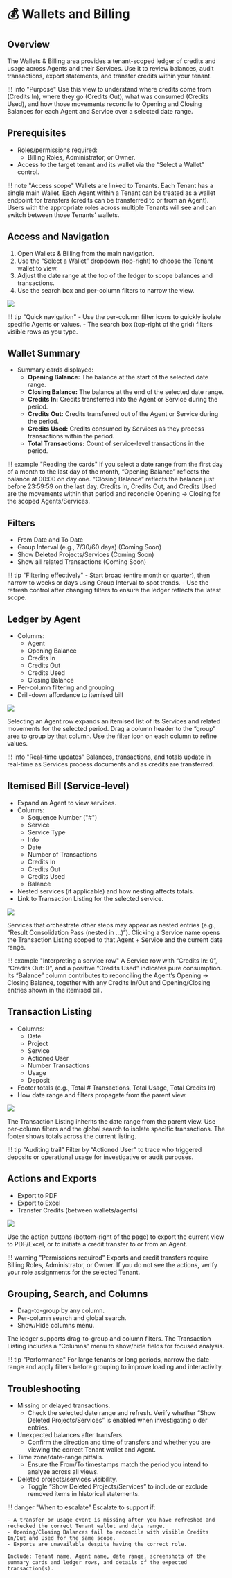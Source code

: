 # 💰 Wallets and Billing

## Overview

The Wallets &amp; Billing area provides a tenant-scoped ledger of credits and usage across Agents and their Services. Use it to review balances, audit transactions, export statements, and transfer credits within your tenant.

!!! info "Purpose"
    Use this view to understand where credits come from (Credits In), where they go (Credits Out), what was consumed (Credits Used), and how those movements reconcile to Opening and Closing Balances for each Agent and Service over a selected date range.

## Prerequisites

- Roles/permissions required:
    - Billing Roles, Administrator, or Owner.
- Access to the target tenant and its wallet via the “Select a Wallet” control.

!!! note "Access scope"
    Wallets are linked to Tenants. Each Tenant has a single main Wallet. Each Agent within a Tenant can be treated as a wallet endpoint for transfers (credits can be transferred to or from an Agent). Users with the appropriate roles across multiple Tenants will see and can switch between those Tenants’ wallets.

## Access and Navigation

1. Open Wallets &amp; Billing from the main navigation.
2. Use the “Select a Wallet” dropdown (top-right) to choose the Tenant wallet to view.
3. Adjust the date range at the top of the ledger to scope balances and transactions.
4. Use the search box and per-column filters to narrow the view.

![](../../assets/img-2025-09-10-14-15-09.png)

!!! tip "Quick navigation"
    - Use the per-column filter icons to quickly isolate specific Agents or values.
    - The search box (top-right of the grid) filters visible rows as you type.

## Wallet Summary

- Summary cards displayed:
    - **Opening Balance:** The balance at the start of the selected date range.
    - **Closing Balance:** The balance at the end of the selected date range.
    - **Credits In:** Credits transferred into the Agent or Service during the period.
    - **Credits Out:** Credits transferred out of the Agent or Service during the period.
    - **Credits Used:** Credits consumed by Services as they process transactions within the period.
    - **Total Transactions:** Count of service-level transactions in the period.

!!! example "Reading the cards"
    If you select a date range from the first day of a month to the last day of the month, “Opening Balance” reflects the balance at 00:00 on day one. “Closing Balance” reflects the balance just before 23:59:59 on the last day. Credits In, Credits Out, and Credits Used are the movements within that period and reconcile Opening → Closing for the scoped Agents/Services.

## Filters

- From Date and To Date
- Group Interval (e.g., 7/30/60 days) (Coming Soon)
- Show Deleted Projects/Services (Coming Soon)
- Show all related Transactions (Coming Soon)

!!! tip "Filtering effectively"
    - Start broad (entire month or quarter), then narrow to weeks or days using Group Interval to spot trends.
    - Use the refresh control after changing filters to ensure the ledger reflects the latest scope.

## Ledger by Agent

- Columns:
    - Agent
    - Opening Balance
    - Credits In
    - Credits Out
    - Credits Used
    - Closing Balance
- Per-column filtering and grouping
- Drill-down affordance to itemised bill

![](../../assets/img-2025-09-10-14-21-36.png)

Selecting an Agent row expands an itemised list of its Services and related movements for the selected period. Drag a column header to the “group” area to group by that column. Use the filter icon on each column to refine values.

!!! info "Real-time updates"
    Balances, transactions, and totals update in real-time as Services process documents and as credits are transferred.

## Itemised Bill (Service-level)

- Expand an Agent to view services.
- Columns:
    - Sequence Number ("#")
    - Service
    - Service Type
    - Info
    - Date
    - Number of Transactions
    - Credits In
    - Credits Out
    - Credits Used
    - Balance
- Nested services (if applicable) and how nesting affects totals.
- Link to Transaction Listing for the selected service.

![](../../assets/img-2025-09-10-14-21-47.png)

Services that orchestrate other steps may appear as nested entries (e.g., “Result Consolidation Pass (nested in …)”). Clicking a Service name opens the Transaction Listing scoped to that Agent + Service and the current date range.

!!! example "Interpreting a service row"
    A Service row with “Credits In: 0”, “Credits Out: 0”, and a positive “Credits Used” indicates pure consumption. Its “Balance” column contributes to reconciling the Agent’s Opening → Closing Balance, together with any Credits In/Out and Opening/Closing entries shown in the itemised bill.

## Transaction Listing

- Columns:
    - Date
    - Project
    - Service
    - Actioned User
    - Number Transactions
    - Usage
    - Deposit
- Footer totals (e.g., Total # Transactions, Total Usage, Total Credits In)
- How date range and filters propagate from the parent view.

![](../../assets/img-2025-09-10-14-21-58.png)

The Transaction Listing inherits the date range from the parent view. Use per-column filters and the global search to isolate specific transactions. The footer shows totals across the current listing.

!!! tip "Auditing trail"
    Filter by “Actioned User” to trace who triggered deposits or operational usage for investigative or audit purposes.

## Actions and Exports

- Export to PDF
- Export to Excel
- Transfer Credits (between wallets/agents)

![](../../assets/img-2025-09-10-14-22-20.png)

Use the action buttons (bottom-right of the page) to export the current view to PDF/Excel, or to initiate a credit transfer to or from an Agent.

!!! warning "Permissions required"
    Exports and credit transfers require Billing Roles, Administrator, or Owner. If you do not see the actions, verify your role assignments for the selected Tenant.

## Grouping, Search, and Columns

- Drag-to-group by any column.
- Per-column search and global search.
- Show/Hide columns menu.

The ledger supports drag-to-group and column filters. The Transaction Listing includes a “Columns” menu to show/hide fields for focused analysis.

!!! tip "Performance"
    For large tenants or long periods, narrow the date range and apply filters before grouping to improve loading and interactivity.

## Troubleshooting

- Missing or delayed transactions.
    - Check the selected date range and refresh. Verify whether “Show Deleted Projects/Services” is enabled when investigating older entries.
- Unexpected balances after transfers.
    - Confirm the direction and time of transfers and whether you are viewing the correct Tenant wallet and Agent.
- Time zone/date-range pitfalls.
    - Ensure the From/To timestamps match the period you intend to analyze across all views.
- Deleted projects/services visibility.
    - Toggle “Show Deleted Projects/Services” to include or exclude removed items in historical statements.

!!! danger "When to escalate"
    Escalate to support if:

    - A transfer or usage event is missing after you have refreshed and rechecked the correct Tenant wallet and date range.
    - Opening/Closing Balances fail to reconcile with visible Credits In/Out and Used for the same scope.
    - Exports are unavailable despite having the correct role.
    
    Include: Tenant name, Agent name, date range, screenshots of the summary cards and ledger rows, and details of the expected transaction(s).
